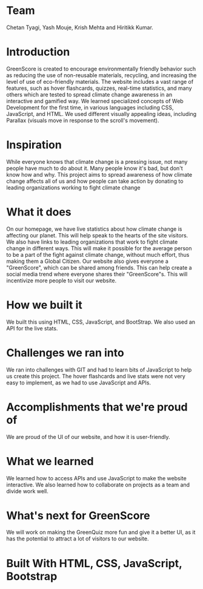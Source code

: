 # Team
Chetan Tyagi, Yash Mouje, Krish Mehta and Hiritikk Kumar.
# Introduction
GreenScore is created to encourage environmentally friendly behavior such as reducing the use of non-reusable materials, recycling, and increasing the level of use of eco-friendly materials. The website includes a vast range of features, such as hover flashcards, quizzes, real-time statistics, and many others which are tested to spread climate change awareness in an interactive and gamified way.
We learned specialized concepts of Web Development for the first time, in various languages including CSS, JavaScript, and HTML. We used different visually appealing ideas, including Parallax (visuals move in response to the scroll's movement).
# Inspiration
While everyone knows that climate change is a pressing issue, not many people have much to do about it. Many people know it's bad, but don't know how and why. This project aims to spread awareness of how climate change affects all of us and how people can take action by donating to leading organizations working to fight climate change
# What it does
On our homepage, we have live statistics about how climate change is affecting our planet. This will help speak to the hearts of the site visitors. We also have links to leading organizations that work to fight climate change in different ways. This will make it possible for the average person to be a part of the fight against climate change, without much effort, thus making them a Global Citizen. Our website also gives everyone a "GreenScore", which can be shared among friends. This can help create a social media trend where everyone shares their "GreenScore"s. This will incentivize more people to visit our website.
# How we built it
We built this using HTML, CSS, JavaScript, and BootStrap. We also used an API for the live stats.
# Challenges we ran into
We ran into challenges with GIT and had to learn bits of JavaScript to help us create this project. The hover flashcards and live stats were not very easy to implement, as we had to use JavaScript and APIs.
# Accomplishments that we're proud of
We are proud of the UI of our website, and how it is user-friendly.
# What we learned
We learned how to access APIs and use JavaScript to make the website interactive. We also learned how to collaborate on projects as a team and divide work well.
# What's next for GreenScore
We will work on making the GreenQuiz more fun and give it a better UI, as it has the potential to attract a lot of visitors to our website.
# Built With HTML, CSS, JavaScript, Bootstrap
